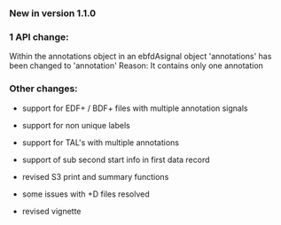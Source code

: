 ### New in version 1.1.0

### 1 API change:

Within the annotations object in an ebfdAsignal object 'annotations' has been changed to 'annotation'
Reason: It contains only one annotation

### Other changes:

* support for EDF+ / BDF+ files with multiple annotation signals

* support for non unique labels

* support for TAL's with multiple annotations  

* support of sub second start info in first data record 

* revised S3 print and summary functions

* some issues with +D files resolved

* revised vignette
